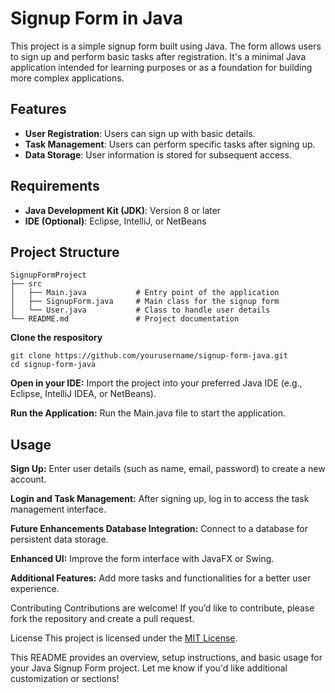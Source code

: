 # Signup Form in Java
This project is a simple signup form built using Java. The form allows users to sign up and perform basic tasks after registration. It's a minimal Java application intended for learning purposes or as a foundation for building more complex applications.
## Features
- **User Registration**: Users can sign up with basic details.
- **Task Management**: Users can perform specific tasks after signing up.
- **Data Storage**: User information is stored for subsequent access.
## Requirements
- **Java Development Kit (JDK)**: Version 8 or later
- **IDE (Optional)**: Eclipse, IntelliJ, or NetBeans
## Project Structure
```plaintext
SignupFormProject
├── src
│   ├── Main.java           # Entry point of the application
│   ├── SignupForm.java     # Main class for the signup form
│   └── User.java           # Class to handle user details
└── README.md               # Project documentation
```
**Clone the respository**
```
git clone https://github.com/yourusername/signup-form-java.git
cd signup-form-java
```

**Open in your IDE:** Import the project into your preferred Java IDE (e.g., Eclipse, IntelliJ IDEA, or NetBeans).

**Run the Application:** Run the Main.java file to start the application.
## Usage
**Sign Up:** Enter user details (such as name, email, password) to create a new account.

**Login and Task Management:** After signing up, log in to access the task management interface.

**Future Enhancements Database Integration:** Connect to a database for persistent data storage.

**Enhanced UI:** Improve the form interface with JavaFX or Swing.

**Additional Features:** Add more tasks and functionalities for a better user experience.

Contributing Contributions are welcome! If you’d like to contribute, please fork the repository and create a pull request.

License This project is licensed under the <ins> MIT License</ins>.

This README provides an overview, setup instructions, and basic usage for your Java Signup Form project. Let me know if you'd like additional customization or sections!
